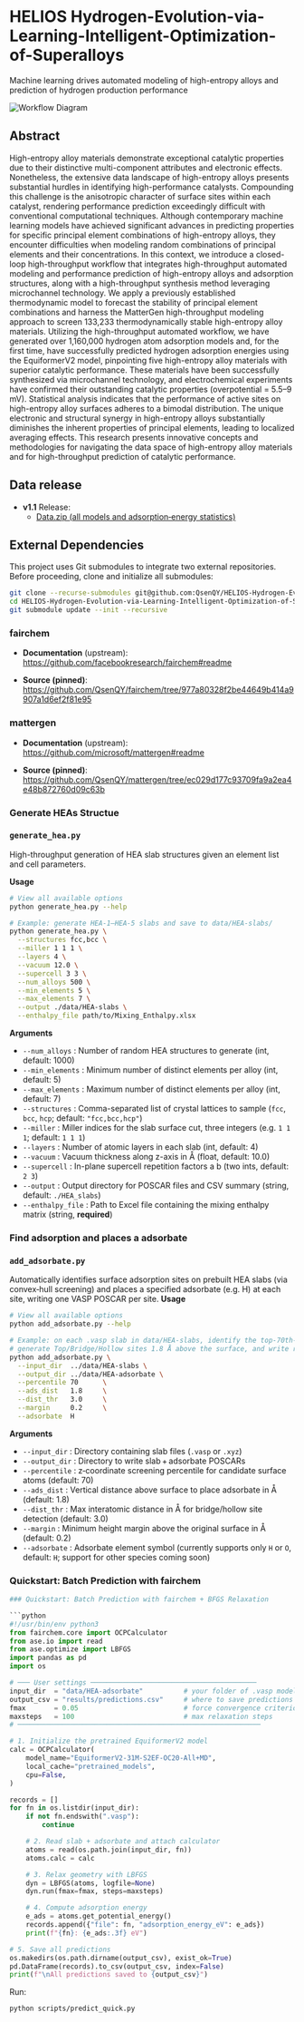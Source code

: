 # HELIOS Hydrogen-Evolution-via-Learning-Intelligent-Optimization-of-Superalloys
Machine learning drives automated modeling of high-entropy alloys and prediction of hydrogen production performance

![Workflow Diagram](workflow.png)

## Abstract
High-entropy alloy materials demonstrate exceptional catalytic properties due to their distinctive multi-component attributes and electronic effects. Nonetheless, the extensive data landscape of high-entropy alloys presents substantial hurdles in identifying high-performance catalysts. Compounding this challenge is the anisotropic character of surface sites within each catalyst, rendering performance prediction exceedingly difficult with conventional computational techniques. Although contemporary machine learning models have achieved significant advances in predicting properties for specific principal element combinations of high-entropy alloys, they encounter difficulties when modeling random combinations of principal elements and their concentrations. In this context, we introduce a closed-loop high-throughput workflow that integrates high-throughput automated modeling and performance prediction of high-entropy alloys and adsorption structures, along with a high-throughput synthesis method leveraging microchannel technology. We apply a previously established thermodynamic model to forecast the stability of principal element combinations and harness the MatterGen high-throughput modeling approach to screen 133,233 thermodynamically stable high-entropy alloy materials. Utilizing the high-throughput automated workflow, we have generated over 1,160,000 hydrogen atom adsorption models and, for the first time, have successfully predicted hydrogen adsorption energies using the EquiformerV2 model, pinpointing five high-entropy alloy materials with superior catalytic performance. These materials have been successfully synthesized via microchannel technology, and electrochemical experiments have confirmed their outstanding catalytic properties (overpotential = 5.5–9 mV). Statistical analysis indicates that the performance of active sites on high-entropy alloy surfaces adheres to a bimodal distribution. The unique electronic and structural synergy in high-entropy alloys substantially diminishes the inherent properties of principal elements, leading to localized averaging effects. This research presents innovative concepts and methodologies for navigating the data space of high-entropy alloy materials and for high-throughput prediction of catalytic performance.


## Data release


- **v1.1** Release:  
  - [Data.zip (all models and adsorption‐energy statistics)](https://github.com/QsenQY/HELIOS-Hydrogen-Evolution-via-Learning-Intelligent-Optimization-of-Superalloys-/releases/download/V1.0.1/Data.zip)

## External Dependencies

This project uses Git submodules to integrate two external repositories. Before proceeding, clone and initialize all submodules:

```bash
git clone --recurse-submodules git@github.com:QsenQY/HELIOS-Hydrogen-Evolution-via-Learning-Intelligent-Optimization-of-Superalloys-.git
cd HELIOS-Hydrogen-Evolution-via-Learning-Intelligent-Optimization-of-Superalloys-
git submodule update --init --recursive
```

### fairchem

- **Documentation** (upstream):  
  https://github.com/facebookresearch/fairchem#readme

- **Source (pinned)**:  
  https://github.com/QsenQY/fairchem/tree/977a80328f2be44649b414a9907a1d6ef2f81e95


### mattergen

- **Documentation** (upstream):  
  https://github.com/microsoft/mattergen#readme

- **Source (pinned)**:  
  https://github.com/QsenQY/mattergen/tree/ec029d177c93709fa9a2ea4e48b872760d09c63b

### Generate HEAs Structue
### `generate_hea.py`
High-throughput generation of HEA slab structures given an element list and cell parameters.

**Usage**  
```bash
# View all available options
python generate_hea.py --help

# Example: generate HEA-1–HEA-5 slabs and save to data/HEA-slabs/
python generate_hea.py \
  --structures fcc,bcc \
  --miller 1 1 1 \
  --layers 4 \
  --vacuum 12.0 \
  --supercell 3 3 \
  --num_alloys 500 \
  --min_elements 5 \
  --max_elements 7 \
  --output ./data/HEA-slabs \
  --enthalpy_file path/to/Mixing_Enthalpy.xlsx
```
**Arguments**  
- `--num_alloys`     : Number of random HEA structures to generate (int, default: 1000)  
- `--min_elements`   : Minimum number of distinct elements per alloy (int, default: 5)  
- `--max_elements`   : Maximum number of distinct elements per alloy (int, default: 7)  
- `--structures`     : Comma-separated list of crystal lattices to sample (`fcc`, `bcc`, `hcp`; default: `"fcc,bcc,hcp"`)  
- `--miller`         : Miller indices for the slab surface cut, three integers (e.g. `1 1 1`; default: `1 1 1`)  
- `--layers`         : Number of atomic layers in each slab (int, default: 4)  
- `--vacuum`         : Vacuum thickness along z-axis in Å (float, default: 10.0)  
- `--supercell`      : In-plane supercell repetition factors a b (two ints, default: `2 3`)  
- `--output`         : Output directory for POSCAR files and CSV summary (string, default: `./HEA_slabs`)  
- `--enthalpy_file`  : Path to Excel file containing the mixing enthalpy matrix (string, **required**)  





### Find adsorption and places a adsorbate
### `add_adsorbate.py`
Automatically identifies surface adsorption sites on prebuilt HEA slabs (via convex‐hull screening) and places a specified adsorbate (e.g. H) at each site, writing one VASP POSCAR per site.
**Usage**  
```bash
# View all available options
python add_adsorbate.py --help

# Example: on each .vasp slab in data/HEA-slabs, identify the top-70th-percentile atoms,
# generate Top/Bridge/Hollow sites 1.8 Å above the surface, and write results to data/HEA-adsorbate/
python add_adsorbate.py \
  --input_dir  ../data/HEA-slabs \
  --output_dir ../data/HEA-adsorbate \
  --percentile 70      \
  --ads_dist   1.8     \
  --dist_thr   3.0     \
  --margin     0.2     \
  --adsorbate  H
```
**Arguments**  
- `--input_dir`   : Directory containing slab files (`.vasp` or `.xyz`)  
- `--output_dir`  : Directory to write slab + adsorbate POSCARs  
- `--percentile`  : z‐coordinate screening percentile for candidate surface atoms (default: 70)  
- `--ads_dist`    : Vertical distance above surface to place adsorbate in Å (default: 1.8)  
- `--dist_thr`    : Max interatomic distance in Å for bridge/hollow site detection (default: 3.0)  
- `--margin`      : Minimum height margin above the original surface in Å (default: 0.2)  
- `--adsorbate`   : Adsorbate element symbol (currently supports only `H` or `O`, default: `H`; support for other species coming soon)  

### Quickstart: Batch Prediction with fairchem 

```python
### Quickstart: Batch Prediction with fairchem + BFGS Relaxation

```python
#!/usr/bin/env python3
from fairchem.core import OCPCalculator
from ase.io import read
from ase.optimize import LBFGS
import pandas as pd
import os

# ─── User settings ─────────────────────────────────────────
input_dir  = "data/HEA-adsorbate"          # your folder of .vasp models
output_csv = "results/predictions.csv"     # where to save predictions
fmax       = 0.05                          # force convergence criterion (eV/Å)
maxsteps   = 100                           # max relaxation steps
# ────────────────────────────────────────────────────────────

# 1. Initialize the pretrained EquiformerV2 model
calc = OCPCalculator(
    model_name="EquiformerV2-31M-S2EF-OC20-All+MD",
    local_cache="pretrained_models",
    cpu=False,
)

records = []
for fn in os.listdir(input_dir):
    if not fn.endswith(".vasp"):
        continue

    # 2. Read slab + adsorbate and attach calculator
    atoms = read(os.path.join(input_dir, fn))
    atoms.calc = calc

    # 3. Relax geometry with LBFGS
    dyn = LBFGS(atoms, logfile=None)
    dyn.run(fmax=fmax, steps=maxsteps)

    # 4. Compute adsorption energy
    e_ads = atoms.get_potential_energy()
    records.append({"file": fn, "adsorption_energy_eV": e_ads})
    print(f"{fn}: {e_ads:.3f} eV")

# 5. Save all predictions
os.makedirs(os.path.dirname(output_csv), exist_ok=True)
pd.DataFrame(records).to_csv(output_csv, index=False)
print(f"\nAll predictions saved to {output_csv}")

```
Run:
```bash
python scripts/predict_quick.py
```









